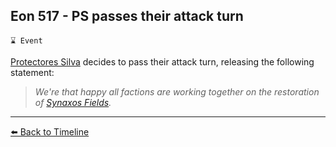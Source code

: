 ## Eon 517 - PS passes their attack turn

`⌛ Event`

[Protectores Silva](https://zeithalt.github.io/r/protectores_silva.html) decides to pass their attack turn, releasing the following statement:

> *We're that happy all factions are working together on the restoration of [Synaxos Fields](https://zeithalt.github.io/r/synaxos_fields.html).*



----------
[⬅️ Back to Timeline](https://zeithalt.github.io/t/#eon0517)